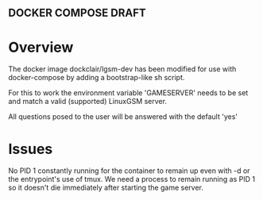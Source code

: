 ## DOCKER COMPOSE DRAFT

# Overview
The docker image dockclair/lgsm-dev has been modified for use with docker-compose by adding a bootstrap-like sh script.

For this to work the environment variable 'GAMESERVER' needs to be set and match
a valid (supported) LinuxGSM server.

All questions posed to the user will be answered with the default 'yes'

# Issues
No PID 1 constantly running for the container to remain up even with -d or the entrypoint's use of tmux. We need a process to remain running as PID 1 so it doesn't die immediately after starting the game server.
